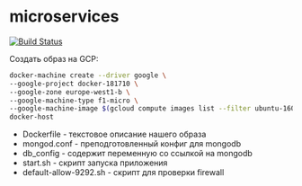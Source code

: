 # microservices

[![Build Status](https://travis-ci.org/stv2509/microservices.svg?branch=master)](https://travis-ci.org/stv2509/microservices)

Создать образ на GCP:

```bash
docker-machine create --driver google \
--google-project docker-181710 \
--google-zone europe-west1-b \
--google-machine-type f1-micro \
--google-machine-image $(gcloud compute images list --filter ubuntu-1604-lts --uri) \
docker-host
```
- Dockerfile - текстовое описание нашего образа
- mongod.conf - преподготовленный конфиг для mongodb
- db_config - содержит переменную со ссылкой на mongodb
- start.sh - скрипт запуска приложения
- default-allow-9292.sh - скрипт для проверки firewall

